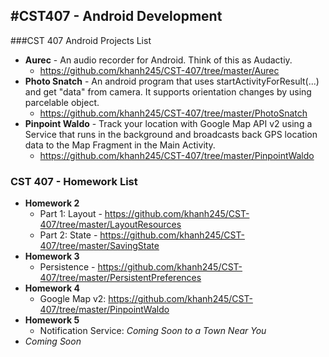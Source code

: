 #CST407 - Android Development
------
###CST 407 Android Projects List
  - **Aurec**           - An audio recorder for Android. Think of this as Audactiy.
    * https://github.com/khanh245/CST-407/tree/master/Aurec
  - **Photo Snatch**    - An android program that uses startActivityForResult(...) and get "data" from camera. It supports   orientation                              changes by using parcelable object.
    * https://github.com/khanh245/CST-407/tree/master/PhotoSnatch
  - **Pinpoint Waldo**  - Track your location with Google Map API v2 using a Service that runs in the background and broadcasts back GPS location data to the Map Fragment in the Main Activity.
    * https://github.com/khanh245/CST-407/tree/master/PinpointWaldo

### CST 407 - Homework List
  - **Homework 2**
    * Part 1: Layout - https://github.com/khanh245/CST-407/tree/master/LayoutResources
    * Part 2: State - https://github.com/khanh245/CST-407/tree/master/SavingState
  - **Homework 3**
    * Persistence - https://github.com/khanh245/CST-407/tree/master/PersistentPreferences
  - **Homework 4**
    * Google Map v2: https://github.com/khanh245/CST-407/tree/master/PinpointWaldo
  - **Homework 5**
    * Notification Service: *Coming Soon to a Town Near You*
  - *Coming Soon*
